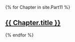 ---
---

{% for Chapter in site.Part11 %}
  <h2><a href="{{ Chapter.url }}">{{ Chapter.title }}</a></h2>
{% endfor %}